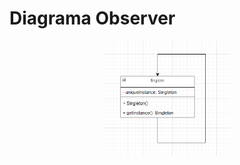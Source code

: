 

# Diagrama Observer
<p align="center">
      <img src="https://raw.githubusercontent.com/Aldrik-Alvaro/bertoti/main/PadroesDeProjetos/Singleton/diagramaPadroesdeProjetos.png" width="40%" height="50%">
<p align="center">
